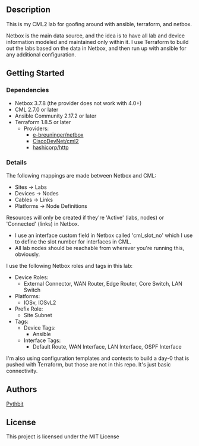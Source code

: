 ## Description

This is my CML2 lab for goofing around with ansible, terraform, and netbox. 

Netbox is the main data source, and the idea is to have all lab and device information modeled and maintained only within it. I use Terraform to build out the labs based on the data in Netbox, and then run up with ansible for any additional configuration.

## Getting Started

### Dependencies

* Netbox 3.7.8 (the provider does not work with 4.0+)
* CML 2.7.0 or later
* Ansible Community 2.17.2 or later
* Terraform 1.8.5 or later
   * Providers:
       * [e-breuninger/netbox](https://registry.terraform.io/providers/e-breuninger/netbox/latest)
       * [CiscoDevNet/cml2](https://registry.terraform.io/providers/CiscoDevNet/cml2/latest)
       * [hashicorp/http](https://registry.terraform.io/providers/hashicorp/http/latest)

### Details

The following mappings are made between Netbox and CML:
* Sites -> Labs
* Devices -> Nodes
* Cables -> Links
* Platforms -> Node Definitions

Resources will only be created if they're 'Active' (labs, nodes) or 'Connected' (links) in Netbox.

* I use an interface custom field in Netbox called 'cml_slot_no' which I use to define the slot number for interfaces in CML.
* All lab nodes should be reachable from wherever you're running this, obviously.

I use the following Netbox roles and tags in this lab:
* Device Roles:
  * External Connector, WAN Router, Edge Router, Core Switch, LAN Switch
* Platforms:
  * IOSv, IOSvL2
* Prefix Role:
  * Site Subnet
* Tags:
  * Device Tags:
    * Ansible
  * Interface Tags:
    * Default Route, WAN Interface, LAN Interface, OSPF Interface

I'm also using configuration templates and contexts to build a day-0 that is pushed with Terraform, but those are not in this repo. It's just basic connectivity.

## Authors

[Pythbit](https://github.com/pythbit)

## License

This project is licensed under the MIT License
